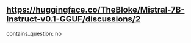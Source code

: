 ## https://huggingface.co/TheBloke/Mistral-7B-Instruct-v0.1-GGUF/discussions/2

contains_question: no